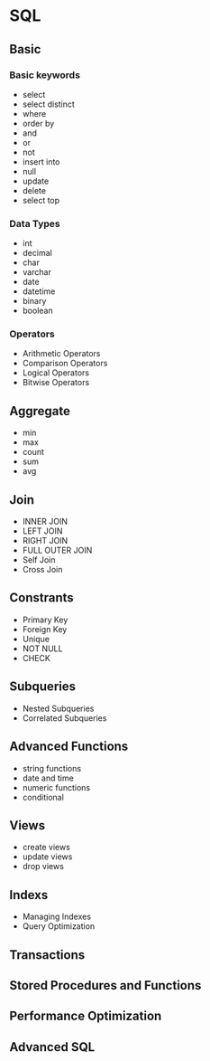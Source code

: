 # SQL

## Basic

### Basic keywords

- select
- select distinct
- where
- order by
- and
- or
- not
- insert into
- null
- update
- delete
- select top

### Data Types

- int
- decimal
- char
- varchar
- date
- datetime
- binary
- boolean

### Operators

- Arithmetic Operators
- Comparison Operators
- Logical Operators
- Bitwise Operators

## Aggregate

- min
- max
- count
- sum
- avg

## Join

- INNER JOIN
- LEFT JOIN
- RIGHT JOIN
- FULL OUTER JOIN
- Self Join
- Cross Join

## Constrants

- Primary Key
- Foreign Key
- Unique
- NOT NULL
- CHECK

## Subqueries

- Nested Subqueries
- Correlated Subqueries

## Advanced Functions

- string functions
- date and time
- numeric functions
- conditional

## Views

- create views
- update views
- drop views

## Indexs

- Managing Indexes
- Query Optimization

## Transactions

## Stored Procedures and Functions

## Performance Optimization

## Advanced SQL
